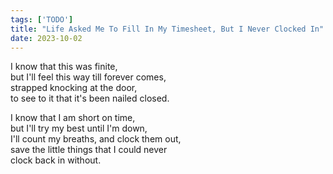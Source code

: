 ```yaml
---
tags: ['TODO']
title: "Life Asked Me To Fill In My Timesheet, But I Never Clocked In"
date: 2023-10-02
---
```


I know that this was finite,  
but I'll feel this way till forever comes,  
strapped knocking at the door,  
to see to it that it's been nailed closed.

I know that I am short on time,  
but I'll try my best until I'm down,  
I'll count my breaths, and clock them out,  
save the little things that I could never  
clock back in without.
